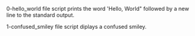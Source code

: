 0-hello_world file script prints the word 'Hello, World" followed by a new line to the standard output.

1-confused_smiley file script diplays a confused smiley.

